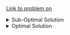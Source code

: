 [Link to problem on ](https://leetcode.com/problems/multiply-strings/)



<details><summary>Sub-Optimal Solution</summary>

Sub-Optimal Solution: TC = O(N x M + (N + M) x min(N, M)) , SC = O(min(N, M)) 

* Find the product just like elementary school maths and store product for each digit in a vector. <br>
* Iterate over the vector and calculate sum over each digit. <br>
* This will give us the final product. <br>


Runtime: `16 ms`, faster than `39.17%`<br>
Memory Usage: `10.1 MB`, less than `26.30%`<br>

<details><summary>Clean Code</summary>

![](https://github.com/archishmanghos/code-images/blob/master/Leetcode/43-A.png)

</details>

</details>



<details><summary>Optimal Solution</summary>

Optimal Solution: TC = , SC =  

*


Runtime: , faster than <br>
Memory Usage: , less than <br>


<details><summary>Clean Code</summary>

![]()

</details>

</details>